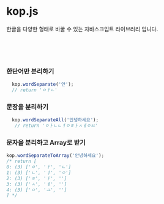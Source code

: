 # kop.js

한글을 다양한 형태로 바꿀 수 있는 자바스크입트 라이브러리 입니다.

<br>
<br>
<br>

### 한단어만 분리하기
```js
  kop.wordSeparate('안');
  // return 'ㅇㅏㄴ'
```

### 문장을 분리하기
```js
  kop.wordSeparateAll('안녕하세요');
   // return 'ㅇㅏㄴㄴㅕㅇㅎㅏㅅㅔㅇㅛ'
```

### 문자을 분리하고 Array로 받기
```js
kop.wordSeparateToArray('안녕하세요');
/* return [
0: (3) ['ㅇ', 'ㅏ', 'ㄴ']
1: (3) ['ㄴ', 'ㅕ', 'ㅇ']
2: (3) ['ㅎ', 'ㅏ', '']
3: (3) ['ㅅ', 'ㅔ', '']
4: (3) ['ㅇ', 'ㅛ', '']
] */
```
